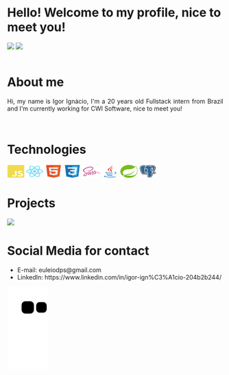 <h1>Hello! Welcome to my profile, nice to meet you!</h1>

<div>
  
  <img height="180em" src="https://github-readme-stats.vercel.app/api?username=igor-ign&show_icons=true&theme=dark&include_all_commits=true&count_private=true"/>
  <img height="180em" src="https://github-readme-stats.vercel.app/api/top-langs/?username=igor-ign&layout=compact&langs_count=16&theme=dark"/>
</div>
<br>

<div>
  <h1>About me</h1>
  <p align="justify">Hi, my name is Igor Ignácio, I'm a 20 years old Fullstack intern from Brazil and I'm currently working for CWI Software, nice to meet you! </p>
</div>

<div> 
  <div style="display: inline_block"><br>
    <h1>Technologies</h1>
    <img height="30" width="40" alt="js-icon"  src="https://raw.githubusercontent.com/devicons/devicon/master/icons/javascript/javascript-plain.svg">
    <img height="30" width="40" alt="react-icon" src="https://raw.githubusercontent.com/devicons/devicon/master/icons/react/react-original.svg">
    <img height="30" width="40" alt="html-icon" src="https://raw.githubusercontent.com/devicons/devicon/master/icons/html5/html5-original.svg">
    <img height="30" width="40" alt="css-icon" src="https://raw.githubusercontent.com/devicons/devicon/master/icons/css3/css3-original.svg">
    <img height="30" width="40" alt="sass-icon" src="https://raw.githubusercontent.com/devicons/devicon/master/icons/sass/sass-original.svg">
    <img height="30" width="40" alt="java-icon" src="https://raw.githubusercontent.com/devicons/devicon/master/icons/java/java-original.svg">
    <img height="30" width="40" alt="spring-icon" src="https://raw.githubusercontent.com/devicons/devicon/master/icons/spring/spring-original.svg">
    <img height="30" width="40" alt="postgreSQL-icon" src="https://raw.githubusercontent.com/devicons/devicon/master/icons/postgresql/postgresql-original.svg">
   </div>
   
   <div>
      <h1>Projects</h1>
      <img src='https://github-readme-stats.vercel.app/api/pin/?username=igor-ign&repo=Nyz&theme=dark'/>
   </div> 
  
  <h1>Social Media for contact</h1>
  <ul>
    <li>E-mail: euleiodps@gmail.com</li>
    <li>LinkedIn: https://www.linkedin.com/in/igor-ign%C3%A1cio-204b2b244/</li>
  </ul>
</div>
  
![Snake animation](https://github.com/igor-ign/igor-ign/blob/output/github-contribution-grid-snake.svg)
